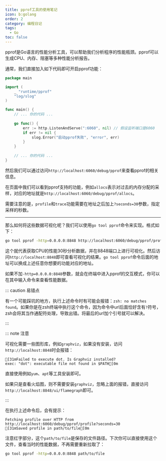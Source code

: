 ```yaml
---
title: pprof工具的使用笔记
icon: b:golang
order: 2
category: 编程日记
tags: 
  - Go
toc: false
---
```


pprof是Go语言的性能分析工具，可以帮助我们分析程序的性能瓶颈。pprof可以生成CPU、内存、阻塞等多种性能分析报告。

<!-- more -->

通常，我们直接加入如下代码即可开启pprof功能：

```go :no-collapsed-lines {4,11-16} title="main.go"
package main

import (
    _ "runtime/pprof"
    "log/slog"
)

func main() {
    // ... 你的代码 ...
    
    go func() {
	    err := http.ListenAndServe(":6060", nil) // 假设监听端口是6060
	    if err != nil {
            slog.Error("启动pprof失败", "error", err)
        }
	}
	
	// ... 你的代码 ...
}
```

然后我们可以通过访问`http://localhost:6060/debug/pprof`来查看pprof的相关信息。

在页面中我们可以看到pprof支持的功能，例如`allocs`表示对过去的内存分配的采样，对应的地址就是`http://localhost:6060/debug/pprof/allocs`。

需要注意的是，`profile`和`trace`功能需要在地址之后加上`?seconds=30`参数，指定采样的秒数。

---

那么如何将这些数据可视化呢？我们可以使用`go tool pprof`命令来实现。格式如下：

```bash
go tool pprof -http=0.0.0.0:8848 http://localhost:6060/debug/pprof/profile?seconds=30
```

这个就代表获取CPU的性能30秒分析数据，并在8848端口上进行可视化。然后访问`http://localhost:8848`即可查看可视化的结果。`go tool pprof`命令后面的地址可以换成上述任意你想要的功能对应的地址。

如果不加`-http=0.0.0.0:8848`参数，就会在终端中进入pprof的交互模式，你可以在其中输入命令来查看性能数据。

::: caution 易错点

有一个可能踩坑的地方，执行上述命令时有可能会报错：`zsh: no matches found`。如果你是在zsh终端中执行这个命令，因为命令中url后面恰好含有`?`符号，zsh会将其当作通配符处理，导致出错。将最后的url加个引号就可以解决。

:::

::: note 注意

可视化需要一些图形库，例如`graphviz`，如果没有安装，访问`http://localhost:8848`时会报错：

```ansi
[31mFailed to execute dot. Is Graphviz installed?
exec: "dot": executable file not found in $PATH[0m
```

直接使用例如`yum`、`apt`等工具安装即可。

如果只是查看火焰图，则不需要安装`graphviz`，忽略上面的报错，直接访问`http://localhost:8848/ui/flamegraph`即可。

:::

在执行上述命令后，会有提示：

```ansi
Fetching profile over HTTP from http://localhost:6060/debug/pprof/profile?seconds=30
[31mSaved profile in path/to/file[0m
```

注意红字部分，这个`path/to/file`是保存的文件路径。下次你可以直接使用这个文件，查看当时的性能数据，不再需要重新拉取了：

```bash
go tool pprof -http=0.0.0.0:8848 path/to/file
```